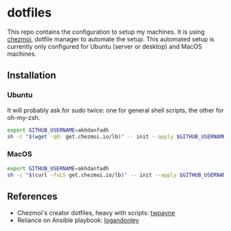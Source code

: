 # dotfiles

This repo contains the configuration to setup my machines.
It is using [chezmoi](https://www.chezmoi.io/), dotfile manager to automate the setup.
This automated setup is currently only configured for Ubuntu (server or desktop) and MacOS machines.

## Installation

### Ubuntu

It will probably ask for sudo twice: one for general shell scripts, the other for oh-my-zsh.

```bash
export GITHUB_USERNAME=akhdanfadh
sh -c "$(wget -qO- get.chezmoi.io/lb)" -- init --apply $GITHUB_USERNAME
```

### MacOS

```bash
export GITHUB_USERNAME=akhdanfadh
sh -c "$(curl -fsLS get.chezmoi.io/lb)" -- init --apply $GITHUB_USERNAME
```

## References

- Chezmoi's creator dotfiles, heavy with scripts: [twpayne](https://github.com/twpayne/dotfiles) 
- Reliance on Ansible playbook: [logandonley](https://github.com/logandonley/dotfiles) 
